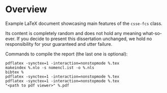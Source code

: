 # Overview

Example LaTeX document showcasing main features of the `csse-fcs` class.

Its content is completely random and does not hold any meaning what-so-ever.
If you decide to present this dissertation unchanged, we hold no responsibility
for your guaranteed and utter failure.

Commands to compile the report (the last one is optional):
```
pdflatex -synctex=1 -interaction=nonstopmode %.tex
makeindex %.nlo -s nomencl.ist -o %.nls
bibtex %
pdflatex -synctex=1 -interaction=nonstopmode %.tex
pdflatex -synctex=1 -interaction=nonstopmode %.tex
"<path to pdf viewer>" %.pdf
```